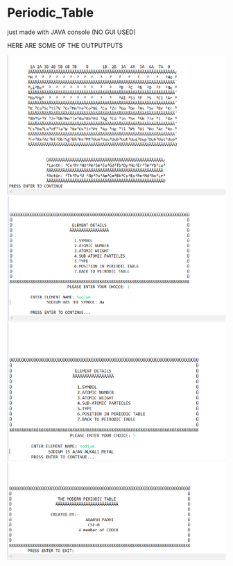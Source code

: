 # Periodic_Table
just made with JAVA console (NO GUI USED)

HERE ARE SOME OF THE OUTPUTPUTS

![](https://github.com/adarsh1405/minor_project/blob/master/output1.png)
![](https://github.com/adarsh1405/minor_project/blob/master/output2.png)
![](https://github.com/adarsh1405/minor_project/blob/master/output3.png)
![](https://github.com/adarsh1405/minor_project/blob/master/output4.png)
